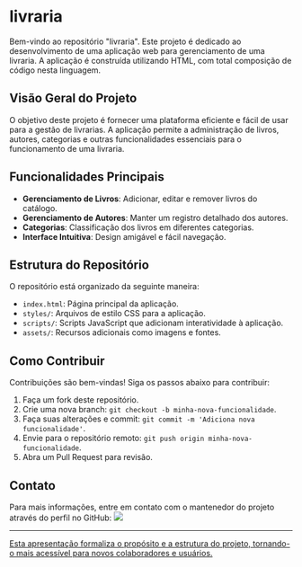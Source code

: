
# livraria

Bem-vindo ao repositório "livraria". Este projeto é dedicado ao desenvolvimento de uma aplicação web para gerenciamento de uma livraria. A aplicação é construída utilizando HTML, com total composição de código nesta linguagem.

## Visão Geral do Projeto

O objetivo deste projeto é fornecer uma plataforma eficiente e fácil de usar para a gestão de livrarias. A aplicação permite a administração de livros, autores, categorias e outras funcionalidades essenciais para o funcionamento de uma livraria.

## Funcionalidades Principais

- **Gerenciamento de Livros**: Adicionar, editar e remover livros do catálogo.
- **Gerenciamento de Autores**: Manter um registro detalhado dos autores.
- **Categorias**: Classificação dos livros em diferentes categorias.
- **Interface Intuitiva**: Design amigável e fácil navegação.

## Estrutura do Repositório

O repositório está organizado da seguinte maneira:

- `index.html`: Página principal da aplicação.
- `styles/`: Arquivos de estilo CSS para a aplicação.
- `scripts/`: Scripts JavaScript que adicionam interatividade à aplicação.
- `assets/`: Recursos adicionais como imagens e fontes.

## Como Contribuir

Contribuições são bem-vindas! Siga os passos abaixo para contribuir:

1. Faça um fork deste repositório.
2. Crie uma nova branch: `git checkout -b minha-nova-funcionalidade`.
3. Faça suas alterações e commit: `git commit -m 'Adiciona nova funcionalidade'`.
4. Envie para o repositório remoto: `git push origin minha-nova-funcionalidade`.
5. Abra um Pull Request para revisão.

## Contato

Para mais informações, entre em contato com o mantenedor do projeto através do perfil no GitHub:
<a href="https://github.com/davi-index" target="_blank"><img src="https://img.shields.io/badge/DAVI-4285F4?style=for-the-badge&logo=github&logoColor=black">


---

Esta apresentação formaliza o propósito e a estrutura do projeto, tornando-o mais acessível para novos colaboradores e usuários.
